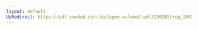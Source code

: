 ```yaml
---
layout: default
UpRedirect: https://pdf.swedeb.se/riksdagen-volumeG-pdf/200203/reg_200203/reg_200203_0198.pdf
---
```

